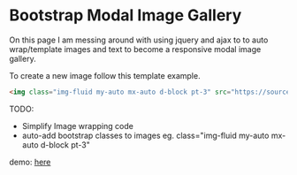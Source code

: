 # Bootstrap Modal Image Gallery

On this page I am messing around with using jquery and ajax to to auto wrap/template images and text to become a responsive modal image gallery. 

To create a new image follow this template example.



```html
<img class="img-fluid my-auto mx-auto d-block pt-3" src="https://source.unsplash.com/random/1280x720/?water,places" alt="farting in a box" class="img-fluid">

```

TODO: 
- Simplify Image wrapping code
- auto-add bootstrap classes to images eg. class="img-fluid my-auto mx-auto d-block pt-3" 

demo: [here](https://liamfpower.com/bootstrapmodaljquery/)